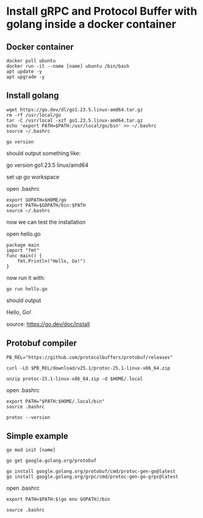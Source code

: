 # Install gRPC and Protocol Buffer with golang inside a docker container

## Docker container

```
docker pull ubuntu
docker run -it --name [name] ubuntu /bin/bash
apt update -y
apt upgrade -y
```

## Install golang

```
wget https://go.dev/dl/go1.23.5.linux-amd64.tar.gz
rm -rf /usr/local/go
tar -C /usr/local -xzf go1.23.5.linux-amd64.tar.gz
echo 'export PATH=$PATH:/usr/local/go/bin' >> ~/.bashrc
source ~/.bashrc
```

```
go version
```
should output something like:

go version go1.23.5 linux/amd64

set up go workspace

open .bashrc
```
export GOPATH=$HOME/go
export PATH=$GOPATH/bin:$PATH
source ~/.bashrc
```

now we can test the installation

open hello.go
```
package main
import "fmt"
func main() {
    fmt.Println("Hello, Go!")
}
```

now run it with:
```
go run hello.go
```

should output

Hello, Go!

source: https://go.dev/doc/install

## Protobuf compiler

```
PB_REL="https://github.com/protocolbuffers/protobuf/releases"
```
```
curl -LO $PB_REL/download/v25.1/protoc-25.1-linux-x86_64.zip
```
```
unzip protoc-25.1-linux-x86_64.zip -d $HOME/.local
```

open .bashrc
```
export PATH="$PATH:$HOME/.local/bin"
source .bashrc

protoc --version
```


## Simple example 

```
go mod init [name]
```
```
go get google.golang.org/protobuf
```
```
go install google.golang.org/protobuf/cmd/protoc-gen-go@latest
go install google.golang.org/grpc/cmd/protoc-gen-go-grpc@latest
```

open .bashrc
```
export PATH=$PATH:$(go env GOPATH)/bin
```
```
source .bashrc
```
